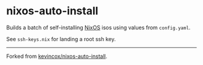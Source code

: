 # nixos-auto-install

Builds a batch of self-installing [NixOS](https://nixos.org/) isos using values from `config.yaml`.

See `ssh-keys.nix` for landing a root ssh key.

---

Forked from [kevincox/nixos-auto-install](https://gitlab.com/kevincox/nixos-auto-install).
